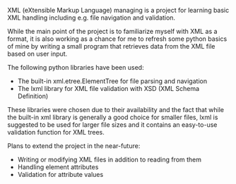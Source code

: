 XML (eXtensible Markup Language) managing is a project for learning basic XML handling including e.g. file navigation and validation.

While the main point of the project is to familiarize myself with XML as a format, it is also working as a 
chance for me to refresh some python basics of mine by writing a small program that retrieves data
from the XML file based on user input.

The following python libraries have been used:
- The built-in xml.etree.ElementTree for file parsing and navigation
- The lxml library for XML file validation with XSD (XML Schema Definition)

These libraries were chosen due to their availability and the fact that while the built-in xml library is generally a good choice for smaller
files, lxml is suggested to be used for larger file sizes and it contains an easy-to-use validation function for XML trees. 

Plans to extend the project in the near-future:
- Writing or modifying XML files in addition to reading from them
- Handling element attributes
- Validation for attribute values
